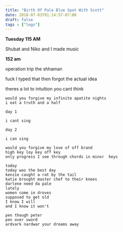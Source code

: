 ```yaml
---
title: "Birth Of Pale Blue Spot With Scott"
date: 2018-07-03T01:14:57-07:00
draft: false
tags : ["logs"]
---
```

**Tuesday 115 AM**

Shubat and Niko and I made music



**152 am**

operation trip the shhaman

fuck I typed that then forgot the actual idea

theres a lot to intuition you cant think

```
would you forgive my infinite apatite nights
i eat a truth and a half

day 1

i cant sing

day 2

i can sing

would you forgive my love of off brand
high key loy key off key
only progress I see through chords in minor  keys

today
today was the best day
kenzie caught a rat by the tail
katie brought master chef to their knees
darlene need da pale
lately
women come in droves
supposed to get old
I know I will
and I know it won't

pen though peter
pen over sword
ardvark nardwar your dreams away

```
